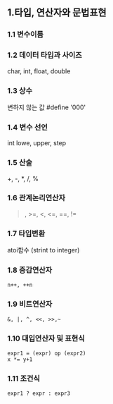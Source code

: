 ## 1.타입, 연산자와 문법표현 

### 1.1 변수이름 

### 1.2 데이터 타입과 사이즈 
char, int, float, double


### 1.3 상수
변하지 않는 값 
#define '000'

### 1.4 변수 선언 

int lowe, upper, step

### 1.5 산술
+, -, *, /, %

### 1.6 관계논리연산자 

>, >=, <, <=, ==, !=

### 1.7 타입변환 
atoi함수 (strint to integer)

### 1.8 증감연산자 

	n++, ++n
### 1.9 비트연산자 
	&, |, ^, <<, >>,~

### 1.10  대입연산자 및 표현식
	expr1 = (expr) op (expr2)
	x *= y+1

### 1.11 조건식 
	expr1 ? expr : expr3

